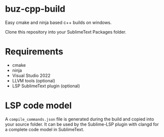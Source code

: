 # buz-cpp-build

Easy cmake and ninja based c++ builds on windows.

Clone this repository into your SublimeText Packages folder.

# Requirements
- cmake
- ninja
- Visual Studio 2022
- LLVM tools (optional)
- LSP SublimeText plugin (optional)

# LSP code model
A `compile_commands.json` file is generated during the build and copied into your source folder.
It can be used by the Sublime-LSP plugin with clangd for a complete code model in SublimeText.
